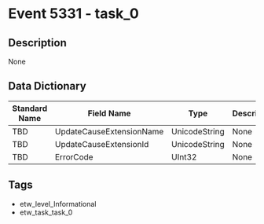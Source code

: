 # Event 5331 - task_0

## Description
None

## Data Dictionary
|Standard Name|Field Name|Type|Description|Sample Value|
|---|---|---|---|---|
|TBD|UpdateCauseExtensionName|UnicodeString|None|`None`|
|TBD|UpdateCauseExtensionId|UnicodeString|None|`None`|
|TBD|ErrorCode|UInt32|None|`None`|

## Tags
* etw_level_Informational
* etw_task_task_0